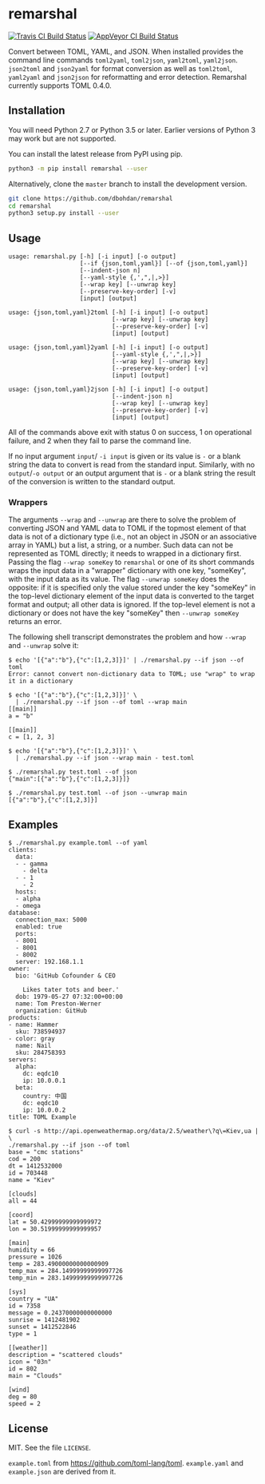# remarshal

[![Travis CI Build Status](https://travis-ci.org/dbohdan/remarshal.svg?branch=master)](https://travis-ci.org/dbohdan/remarshal)
[![AppVeyor CI Build Status](https://ci.appveyor.com/api/projects/status/github/dbohdan/remarshal?branch=master&svg=true)](https://ci.appveyor.com/project/dbohdan/remarshal)

Convert between TOML, YAML, and JSON.  When installed provides the
command line commands `toml2yaml`, `toml2json`, `yaml2toml`, `yaml2json`.
`json2toml` and `json2yaml` for format conversion as well as `toml2toml`,
`yaml2yaml` and `json2json` for reformatting and error detection.  Remarshal
currently supports TOML 0.4.0.

## Installation

You will need Python 2.7 or Python 3.5 or later.  Earlier versions of Python 3
may work but are not supported.

You can install the latest release from PyPI using pip.

```sh
python3 -m pip install remarshal --user
```

Alternatively, clone the `master` branch to install the development version.

```sh
git clone https://github.com/dbohdan/remarshal
cd remarshal
python3 setup.py install --user
```

## Usage

```
usage: remarshal.py [-h] [-i input] [-o output]
                    [--if {json,toml,yaml}] [--of {json,toml,yaml}]
                    [--indent-json n]
                    [--yaml-style {,',",|,>}]
                    [--wrap key] [--unwrap key]
                    [--preserve-key-order] [-v]
                    [input] [output]
```

```
usage: {json,toml,yaml}2toml [-h] [-i input] [-o output]
                             [--wrap key] [--unwrap key]
                             [--preserve-key-order] [-v]
                             [input] [output]
```

```
usage: {json,toml,yaml}2yaml [-h] [-i input] [-o output]
                             [--yaml-style {,',",|,>}]
                             [--wrap key] [--unwrap key]
                             [--preserve-key-order] [-v]
                             [input] [output]
```

```
usage: {json,toml,yaml}2json [-h] [-i input] [-o output]
                             [--indent-json n]
                             [--wrap key] [--unwrap key]
                             [--preserve-key-order] [-v]
                             [input] [output]
```

All of the commands above exit with status 0 on success, 1 on operational
failure, and 2 when they fail to parse the command line.

If no input argument `input`/ `-i input` is given or its value is `-` or
a blank string the data to convert is read from the standard input.  Similarly,
with no `output`/`-o output` or an output argument that is `-` or a blank
string the result of the conversion is written to the standard output.

### Wrappers

The arguments `--wrap` and `--unwrap` are there to solve the problem of
converting JSON and YAML data to TOML if the topmost element of that data is not
of a dictionary type (i.e., not an object in JSON or an associative array in
YAML) but a list, a string, or a number.  Such data can not be represented as
TOML directly; it needs to wrapped in a dictionary first.  Passing the flag
`--wrap someKey` to `remarshal` or one of its short commands wraps the input
data in a "wrapper" dictionary with one key, "someKey", with the input data as
its value.  The flag `--unwrap someKey` does the opposite: if it is specified
only the value stored under the key "someKey" in the top-level dictionary
element of the input data is converted to the target format and output; all
other data is ignored.  If the top-level element is not a dictionary or does not
have the key "someKey" then `--unwrap someKey` returns an error.

The following shell transcript demonstrates the problem and how `--wrap` and
`--unwrap` solve it:

```
$ echo '[{"a":"b"},{"c":[1,2,3]}]' | ./remarshal.py --if json --of toml
Error: cannot convert non-dictionary data to TOML; use "wrap" to wrap it in a dictionary

$ echo '[{"a":"b"},{"c":[1,2,3]}]' \
  | ./remarshal.py --if json --of toml --wrap main
[[main]]
a = "b"

[[main]]
c = [1, 2, 3]

$ echo '[{"a":"b"},{"c":[1,2,3]}]' \
  | ./remarshal.py --if json --wrap main - test.toml

$ ./remarshal.py test.toml --of json
{"main":[{"a":"b"},{"c":[1,2,3]}]}

$ ./remarshal.py test.toml --of json --unwrap main
[{"a":"b"},{"c":[1,2,3]}]
```

## Examples

```
$ ./remarshal.py example.toml --of yaml
clients:
  data:
  - - gamma
    - delta
  - - 1
    - 2
  hosts:
  - alpha
  - omega
database:
  connection_max: 5000
  enabled: true
  ports:
  - 8001
  - 8001
  - 8002
  server: 192.168.1.1
owner:
  bio: 'GitHub Cofounder & CEO

    Likes tater tots and beer.'
  dob: 1979-05-27 07:32:00+00:00
  name: Tom Preston-Werner
  organization: GitHub
products:
- name: Hammer
  sku: 738594937
- color: gray
  name: Nail
  sku: 284758393
servers:
  alpha:
    dc: eqdc10
    ip: 10.0.0.1
  beta:
    country: 中国
    dc: eqdc10
    ip: 10.0.0.2
title: TOML Example

$ curl -s http://api.openweathermap.org/data/2.5/weather\?q\=Kiev,ua | \
./remarshal.py --if json --of toml
base = "cmc stations"
cod = 200
dt = 1412532000
id = 703448
name = "Kiev"

[clouds]
all = 44

[coord]
lat = 50.42999999999999972
lon = 30.51999999999999957

[main]
humidity = 66
pressure = 1026
temp = 283.49000000000000909
temp_max = 284.14999999999997726
temp_min = 283.14999999999997726

[sys]
country = "UA"
id = 7358
message = 0.24370000000000000
sunrise = 1412481902
sunset = 1412522846
type = 1

[[weather]]
description = "scattered clouds"
icon = "03n"
id = 802
main = "Clouds"

[wind]
deg = 80
speed = 2
```

## License

MIT.  See the file `LICENSE`.

`example.toml` from <https://github.com/toml-lang/toml>. `example.yaml` and
`example.json` are derived from it.
